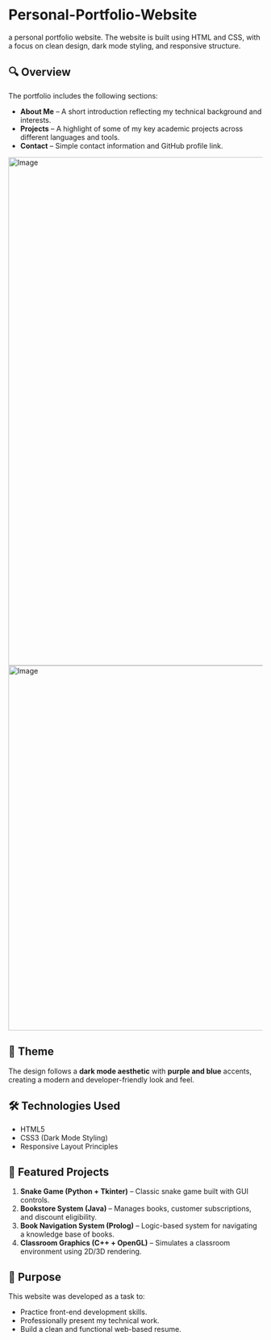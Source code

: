 # Personal-Portfolio-Website
a personal portfolio website. The website is built using HTML and CSS, with a focus on clean design, dark mode styling, and responsive structure.  

## 🔍 Overview

The portfolio includes the following sections:
- **About Me** – A short introduction reflecting my technical background and interests.
- **Projects** – A highlight of some of my key academic projects across different languages and tools.
- **Contact** – Simple contact information and GitHub profile link.

<img width="1875" height="1007" alt="Image" src="https://github.com/user-attachments/assets/7b6d38f6-67a6-43a4-b15b-9cc02fb1e2dd" /> 

<img width="1878" height="723" alt="Image" src="https://github.com/user-attachments/assets/a49d3cfd-4dc0-4149-a76f-2884962a0338" />

## 🌌 Theme

The design follows a **dark mode aesthetic** with **purple and blue** accents, creating a modern and developer-friendly look and feel.

## 🛠️ Technologies Used

- HTML5
- CSS3 (Dark Mode Styling)
- Responsive Layout Principles

## 🧠 Featured Projects

1. **Snake Game (Python + Tkinter)** – Classic snake game built with GUI controls.
2. **Bookstore System (Java)** – Manages books, customer subscriptions, and discount eligibility.
3. **Book Navigation System (Prolog)** – Logic-based system for navigating a knowledge base of books.
4. **Classroom Graphics (C++ + OpenGL)** – Simulates a classroom environment using 2D/3D rendering.

## 🎯 Purpose

This website was developed as a task to:
- Practice front-end development skills.
- Professionally present my technical work.
- Build a clean and functional web-based resume.


